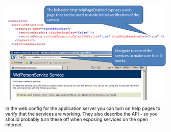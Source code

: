 <properties date="2016-06-24"
SortOrder="28"
/>

![](config-app-server.png)

In the web.config for the application server you can turn on help pages to verify that the services are working. They also describe the API - so you should probably turn these off when exposing services on the open internet.
